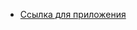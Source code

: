 - [Ссылка для приложения](https://drive.google.com/file/d/1E11LnMFmxmAr4Fzqxm1cvOizsdypKpM8/view?usp=sharing)
